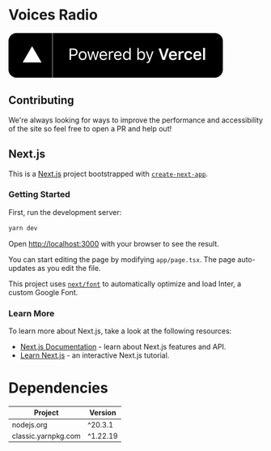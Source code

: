 # Voices Radio

[![Powered by Vervel](/powered-by-vercel.svg)](https://vercel.com/?utm_source=voicesradio&utm_campaign=oss)

## Contributing

We're always looking for ways to improve the performance and accessibility of the site so feel free to open a PR and help out!

## Next.js

This is a [Next.js](https://nextjs.org/) project bootstrapped with [`create-next-app`](https://github.com/vercel/next.js/tree/canary/packages/create-next-app).

### Getting Started

First, run the development server:

```bash
yarn dev
```

Open [http://localhost:3000](http://localhost:3000) with your browser to see the result.

You can start editing the page by modifying `app/page.tsx`. The page auto-updates as you edit the file.

This project uses [`next/font`](https://nextjs.org/docs/basic-features/font-optimization) to automatically optimize and load Inter, a custom Google Font.

### Learn More

To learn more about Next.js, take a look at the following resources:

- [Next.js Documentation](https://nextjs.org/docs) - learn about Next.js features and API.
- [Learn Next.js](https://nextjs.org/learn) - an interactive Next.js tutorial.

# Dependencies

| Project             | Version  |
| ------------------- | -------- |
| nodejs.org          | ^20.3.1  |
| classic.yarnpkg.com | ^1.22.19 |
